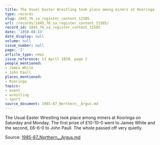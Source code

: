 ```yaml
---
title: The Usual Easter Wrestling took place among miners at Kooringa
type: records
slug: 1845_76_sa_register_content_11585
url: /records/1845_76_sa_register_content_11585/
record_id: 1845_76_sa_register_content_11585
date: '1858-04-13'
date_display: null
volume: null
issue_number: null
page: '2'
article_type: news
issue_reference: 13 April 1858, page 2
people_mentioned:
- James White
- John Paull
places_mentioned:
- Kooringa
topics:
- event
- wrestling
- sport
source_document: 1985-87_Northern__Argus.md
---
```


The Usual Easter Wrestling took place among miners at Kooringa on Saturday and Monday.  The first prize of £10-10-0 went to James White and the second, £6-6-0 to John Paull.  The whole passed off very quietly.

Source: [1985-87_Northern__Argus.md](/downloads/markdown/1985-87_Northern__Argus.md)
